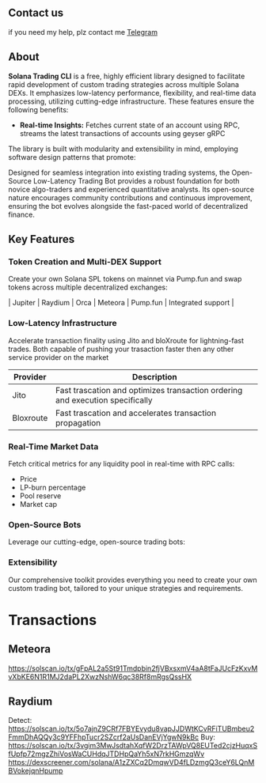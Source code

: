 ## Contact us
   if you need my help, plz contact me [Telegram](https://t.me/lorine93s)

## About

**Solana Trading CLI** is a free, highly efficient library designed to facilitate rapid development of custom trading strategies across multiple Solana DEXs. It emphasizes low-latency performance, flexibility, and real-time data processing, utilizing cutting-edge infrastructure. These features ensure the following benefits:

* **Real-time Insights:** Fetches current state of an account using RPC, streams the latest transactions of accounts using geyser gRPC

The library is built with modularity and extensibility in mind, employing software design patterns that promote:

Designed for seamless integration into existing trading systems, the Open-Source Low-Latency Trading Bot provides a robust foundation for both novice algo-traders and experienced quantitative analysts. Its open-source nature encourages community contributions and continuous improvement, ensuring the bot evolves alongside the fast-paced world of decentralized finance.
  
## Key Features

### Token Creation and Multi-DEX Support
Create your own Solana SPL tokens on mainnet via Pump.fun and swap tokens across multiple decentralized exchanges:

| Jupiter  | Raydium  | Orca | Meteora  | Pump.fun  | Integrated support |

### Low-Latency Infrastructure
Accelerate transaction finality using Jito and bloXroute for lightning-fast trades. Both capable of pushing your trasaction faster then any other service provider on the market

| Provider | Description |
|----------|---------------|
| Jito      | Fast trascation and optimizes transaction ordering and execution specifically |
| Bloxroute | Fast trascation and accelerates transaction propagation |

### Real-Time Market Data
Fetch critical metrics for any liquidity pool in real-time with RPC calls:
- Price
- LP-burn percentage
- Pool reserve
- Market cap

### Open-Source Bots
Leverage our cutting-edge, open-source trading bots:

### Extensibility
Our comprehensive toolkit provides everything you need to create your own custom trading bot, tailored to your unique strategies and requirements.
# Transactions
## Meteora
https://solscan.io/tx/gFpAL2a5St91Tmdpbin2fjVBxsxmV4aA8tFaJUcFzKxvMvXbKE6N1R1MJ2daPL2XwzNshW6qc38Rf8mRgsQssHX
## Raydium
Detect: https://solscan.io/tx/5o7ajnZ9CRf7FBYEvydu8vapJJDWtKCvRFiTUBmbeu2FmmDhAQQy3c9YFFhpTucr2SZcrf2aUsDanEVjYgwN9kBc
Buy: https://solscan.io/tx/3vgim3MwJsdtahXqfW2DrzTAWpVQ8EUTed2cjzHuqxSfUpfp72mgzZhiVosWaCUHdqJTDHpQaYh5xN7rkHGmzqWv
https://dexscreener.com/solana/A1zZXCq2DmqwVD4fLDzmgQ3ceY6LQnMBVokejqnHpump
